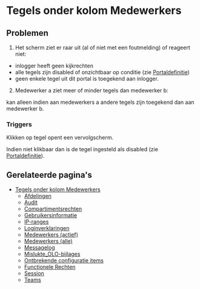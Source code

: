 # Tegels onder kolom Medewerkers

## Problemen

1) Het scherm ziet er raar uit (al of niet met een foutmelding) of reageert niet:

* inlogger heeft geen kijkrechten
* alle tegels zijn disabled of onzichtbaar op conditie (zie [Portaldefinitie](../../../../instellen_inrichten/portaldefinitie/README.md))
* geen enkele tegel uit dit portal is toegekend aan inlogger.

2) Medewerker a ziet meer of minder tegels dan medewerker b:

kan alleen indien aan medewerkers a andere tegels zijn toegekend dan aan medewerker b.

### Triggers

Klikken op tegel opent een vervolgscherm.

Indien niet klikbaar dan is de tegel ingesteld als disabled (zie [Portaldefinitie](../../../../instellen_inrichten/portaldefinitie/README.md)).

## Gerelateerde pagina's

* [Tegels onder kolom Medewerkers](tegels_onder_kolom_medewerkers/README.md)
  * [Afdelingen](tegels_onder_kolom_medewerkers/afdelingen.md)
  * [Audit](tegels_onder_kolom_medewerkers/audit.md)
  * [Compartimentsrechten](tegels_onder_kolom_medewerkers/compartimentsrechten.md)
  * [Gebruikersinformatie](tegels_onder_kolom_medewerkers/gebruikersinformatie.md)
  * [IP-ranges](tegels_onder_kolom_medewerkers/ip-ranges.md)
  * [Loginverklaringen](tegels_onder_kolom_medewerkers/loginverklaringen.md)
  * [Medewerkers (actief)](tegels_onder_kolom_medewerkers/medewerkers_actief.md)
  * [Medewerkers (alle)](tegels_onder_kolom_medewerkers/medewerkers_alle.md)
  * [Messagelog](tegels_onder_kolom_medewerkers/messagelog.md)
  * [Mislukte_OLO-bijlages](tegels_onder_kolom_medewerkers/mislukte_olo-bijlages.md)
  * [Ontbrekende configuratie items](tegels_onder_kolom_medewerkers/missing_configuration.md)
  * [Functionele Rechten](tegels_onder_kolom_medewerkers/rechten.md)
  * [Session](tegels_onder_kolom_medewerkers/session.md)
  * [Teams](tegels_onder_kolom_medewerkers/teams.md)
